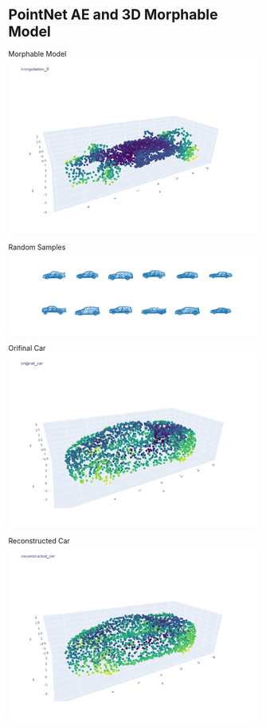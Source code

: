 # PointNet AE and 3D Morphable Model

Morphable Model
![](images/interpolation_car.gif)

Random Samples
![](images/random_sample.png)

Orifinal Car
![](images/original_car.png)

Reconstructed Car
![](images/reconstructed_car.png)
